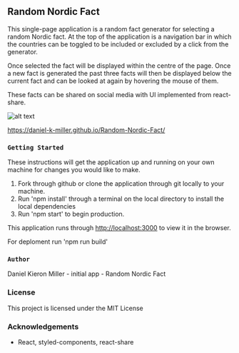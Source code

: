 ## Random Nordic Fact

This single-page application is a random fact generator for selecting a random Nordic fact. 
At the top of the application is a navigation bar in which the countries can be toggled to be included or excluded by a click from the generator.

Once selected the fact will be displayed within the centre of the page. Once a new fact is generated the past three facts will then be displayed below the current fact and can be looked at again by hovering the mouse of them.

These facts can be shared on social media with UI implemented from react-share.<br/>

![alt text](https://github.com/Daniel-K-Miller/random-nordic-country/blob/master/Preview.png)

https://daniel-k-miller.github.io/Random-Nordic-Fact/

### `Getting Started`

These instructions will get the application up and running on your own machine for changes you would like to make.

1. Fork through github or clone the application through git locally to your machine.
2. Run 'npm install' through a terminal on the local directory to install the local dependencies
3. Run 'npm start' to begin production.

This application runs through [http://localhost:3000](http://localhost:3000) to view it in the browser.

For deploment run 'npm run build'

### `Author`

Daniel Kieron Miller - initial app - Random Nordic Fact

### License

This project is licensed under the MIT License

### Acknowledgements

- React, styled-components, react-share
